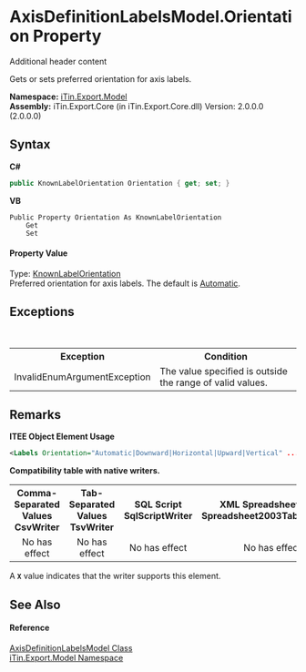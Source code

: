 # AxisDefinitionLabelsModel.Orientation Property 
Additional header content 

Gets or sets preferred orientation for axis labels.

**Namespace:**&nbsp;<a href="N_iTin_Export_Model">iTin.Export.Model</a><br />**Assembly:**&nbsp;iTin.Export.Core (in iTin.Export.Core.dll) Version: 2.0.0.0 (2.0.0.0)

## Syntax

**C#**<br />
``` C#
public KnownLabelOrientation Orientation { get; set; }
```

**VB**<br />
``` VB
Public Property Orientation As KnownLabelOrientation
	Get
	Set
```


#### Property Value
Type: <a href="T_iTin_Export_Model_KnownLabelOrientation">KnownLabelOrientation</a><br />Preferred orientation for axis labels. The default is <a href="T_iTin_Export_Model_KnownLabelOrientation">Automatic</a>.

## Exceptions
&nbsp;<table><tr><th>Exception</th><th>Condition</th></tr><tr><td>InvalidEnumArgumentException</td><td>The value specified is outside the range of valid values.</td></tr></table>

## Remarks

**ITEE Object Element Usage**<br />
``` XML
<Labels Orientation="Automatic|Downward|Horizontal|Upward|Vertical" .../>
```


<strong>Compatibility table with native writers.</strong><table><tr><th>Comma-Separated Values<br />CsvWriter</th><th>Tab-Separated Values<br />TsvWriter</th><th>SQL Script<br />SqlScriptWriter</th><th>XML Spreadsheet 2003<br />Spreadsheet2003TabularWriter</th></tr><tr><td align="center">No has effect</td><td align="center">No has effect</td><td align="center">No has effect</td><td align="center">No has effect</td></tr></table> A <strong>`X`</strong> value indicates that the writer supports this element.


## See Also


#### Reference
<a href="T_iTin_Export_Model_AxisDefinitionLabelsModel">AxisDefinitionLabelsModel Class</a><br /><a href="N_iTin_Export_Model">iTin.Export.Model Namespace</a><br />